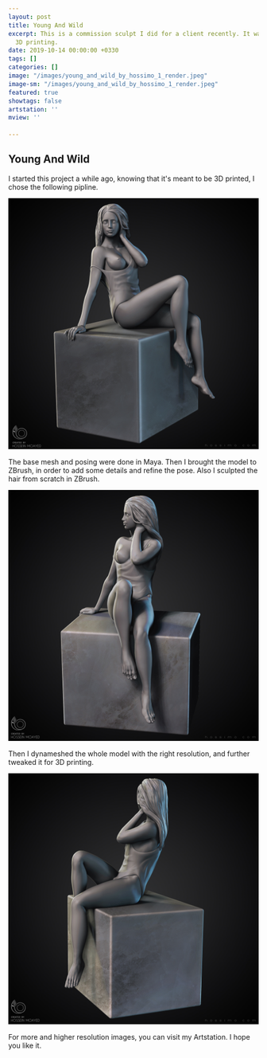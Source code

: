 ```yaml
---
layout: post
title: Young And Wild
excerpt: This is a commission sculpt I did for a client recently. It was done for
  3D printing.
date: 2019-10-14 00:00:00 +0330
tags: []
categories: []
image: "/images/young_and_wild_by_hossimo_1_render.jpeg"
image-sm: "/images/young_and_wild_by_hossimo_1_render.jpeg"
featured: true
showtags: false
artstation: ''
mview: ''

---
```

## Young And Wild

I started this project a while ago, knowing that it's meant to be 3D printed, I chose the following pipline.

![](/images/young_and_wild_by_hossimo_1.jpeg)

The base mesh and posing were done in Maya. Then I brought the model to ZBrush, in order to add some details and refine the pose. Also I sculpted the hair from scratch in ZBrush.

![](/images/young_and_wild_by_hossimo_2.jpeg)

Then I dynameshed the whole model with the right resolution, and further tweaked it for 3D printing.

![](/images/young_and_wild_by_hossimo_3.jpeg)

For more and higher resolution images, you can visit my Artstation. I hope you like it.